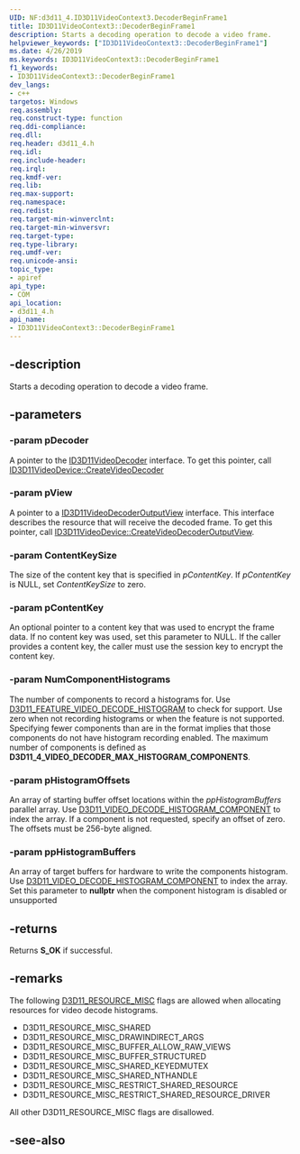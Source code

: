 ```yaml
---
UID: NF:d3d11_4.ID3D11VideoContext3.DecoderBeginFrame1
title: ID3D11VideoContext3::DecoderBeginFrame1
description: Starts a decoding operation to decode a video frame.
helpviewer_keywords: ["ID3D11VideoContext3::DecoderBeginFrame1"]
ms.date: 4/26/2019
ms.keywords: ID3D11VideoContext3::DecoderBeginFrame1
f1_keywords:
- ID3D11VideoContext3::DecoderBeginFrame1
dev_langs:
- c++
targetos: Windows
req.assembly: 
req.construct-type: function
req.ddi-compliance: 
req.dll: 
req.header: d3d11_4.h
req.idl: 
req.include-header: 
req.irql: 
req.kmdf-ver: 
req.lib: 
req.max-support: 
req.namespace: 
req.redist: 
req.target-min-winverclnt: 
req.target-min-winversvr: 
req.target-type: 
req.type-library: 
req.umdf-ver: 
req.unicode-ansi: 
topic_type:
- apiref
api_type:
- COM
api_location:
- d3d11_4.h
api_name:
- ID3D11VideoContext3::DecoderBeginFrame1
---
```


## -description

Starts a decoding operation to decode a video frame.

## -parameters

### -param pDecoder

A pointer to the [ID3D11VideoDecoder](/windows/win32/api/d3d11/nn-d3d11-id3d11videodecoder) interface. To get this pointer, call [ID3D11VideoDevice::CreateVideoDecoder](/windows/win32/api/d3d11/nf-d3d11-id3d11videodevice-createvideodecoder)

### -param pView

A pointer to a [ID3D11VideoDecoderOutputView](/windows/win32/api/d3d11/nn-d3d11-id3d11videodecoderoutputview) interface. This interface describes the resource that will receive the decoded frame. To get this pointer, call [ID3D11VideoDevice::CreateVideoDecoderOutputView](/windows/win32/api/d3d11/nf-d3d11-id3d11videodevice-createvideodecoderoutputview
).

### -param ContentKeySize

The size of the content key that is specified in *pContentKey*. If *pContentKey* is NULL, set *ContentKeySize* to zero.

### -param pContentKey

An optional pointer to a content key that was used to encrypt the frame data. If no content key was used, set this parameter to NULL. If the caller provides a content key, the caller must use the session key to encrypt the content key.

### -param NumComponentHistograms

The number of components to record a histograms for.  Use [D3D11_FEATURE_VIDEO_DECODE_HISTOGRAM](ne-d3d11_4-d3d11_feature_video.md) to check for support.  Use zero when not recording histograms or when the feature is not supported.  Specifying fewer components than are in the format implies that those components do not have histogram recording enabled. The maximum number of components is defined as **D3D11_4_VIDEO_DECODER_MAX_HISTOGRAM_COMPONENTS**.

### -param pHistogramOffsets

An array of starting buffer offset locations within the *ppHistogramBuffers* parallel array.  Use [D3D11_VIDEO_DECODE_HISTOGRAM_COMPONENT](ne-d3d11_4-d3d11_video_decoder_histogram_component.md) to index the array.  If a component is not requested, specify an offset of zero.   The offsets must be 256-byte aligned.  

### -param ppHistogramBuffers

An array of target buffers for hardware to write the components histogram.  Use [D3D11_VIDEO_DECODE_HISTOGRAM_COMPONENT](ne-d3d11_4-d3d11_video_decoder_histogram_component.md) to index the array.  Set this parameter to **nullptr** when the component histogram is disabled or unsupported

## -returns

Returns **S\_OK** if successful.

## -remarks

The following [D3D11_RESOURCE_MISC](/windows/win32/api/d3d11/ne-d3d11-d3d11_resource_misc_flag) flags are allowed when allocating resources for video decode histograms.

- D3D11_RESOURCE_MISC_SHARED
- D3D11_RESOURCE_MISC_DRAWINDIRECT_ARGS
- D3D11_RESOURCE_MISC_BUFFER_ALLOW_RAW_VIEWS
- D3D11_RESOURCE_MISC_BUFFER_STRUCTURED
- D3D11_RESOURCE_MISC_SHARED_KEYEDMUTEX
- D3D11_RESOURCE_MISC_SHARED_NTHANDLE
- D3D11_RESOURCE_MISC_RESTRICT_SHARED_RESOURCE
- D3D11_RESOURCE_MISC_RESTRICT_SHARED_RESOURCE_DRIVER

All other D3D11_RESOURCE_MISC flags are disallowed.

## -see-also

